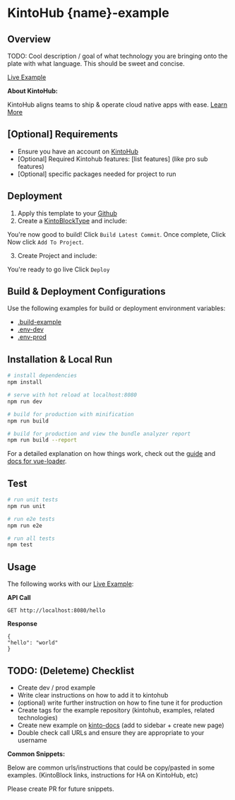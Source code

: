 # KintoHub {name}-example

## Overview
TODO: Cool description / goal of what technology you are bringing onto the plate with what language. This should be sweet and concise.

[Live Example](live/example/on/kintohub)

__About KintoHub:__

KintoHub aligns teams to ship & operate cloud native apps with ease. [Learn More](https://www.kintohub.com)
## [Optional] Requirements

- Ensure you have an account on [KintoHub](www.kintohub.com/sign-up)
- [Optional] Required Kintohub features: [list features] (like pro sub features)
- [Optional] specific packages needed for project to run

## Deployment
1. Apply this template to your [Github](https://github.com/kintohub/example-template/generate)
2. Create a [KintoBlockType](www.link.to.create.kintoblock.type.here) and include:

You're now good to build! Click `Build Latest Commit`. Once complete, Click  Now click `Add To Project`.

3. Create Project and include:


You're ready to go live Click `Deploy`

## Build & Deployment Configurations
Use the following examples for build or deployment environment variables:

* [.build-example](/.build-example)
* [.env-dev](/.env-dev)
* [.env-prod](/.env-dev)

## Installation & Local Run

``` bash
# install dependencies
npm install

# serve with hot reload at localhost:8080
npm run dev

# build for production with minification
npm run build

# build for production and view the bundle analyzer report
npm run build --report
```

For a detailed explanation on how things work, check out the [guide](http://vuejs-templates.github.io/webpack/) and [docs for vue-loader](http://vuejs.github.io/vue-loader).

## Test

```bash
# run unit tests
npm run unit

# run e2e tests
npm run e2e

# run all tests
npm test
```


## Usage
The following works with our [Live Example](live/example/endpoint):

**API Call**
```
GET http://localhost:8080/hello
```

**Response**
```
{
"hello": "world"
}
```

## TODO: (Deleteme) Checklist

- Create dev / prod example
- Write clear instructions on how to add it to kintohub
- (optional) write further instruction on how to fine tune it for production
- Create tags for the example repository (kintohub, examples, related technologies)
- Create new example on [kinto-docs](docs.kintohub.com) (add to sidebar + create new page)
- Double check call URLs and ensure they are appropriate to your username

__Common Snippets:__

Below are common urls/instructions that could be copy/pasted in some examples. (KintoBlock links, instructions for HA on KintoHub, etc)

Please create PR for future snippets.


